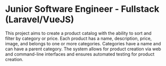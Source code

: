 
# Junior Software Engineer - Fullstack (Laravel/VueJS)

This project aims to create a product catalog with the ability to sort and filter by category or price. Each product has a name, description, price, image, and belongs to one or more categories. Categories have a name and can have a parent category. The system allows for product creation via web and command-line interfaces and ensures automated testing for product creation.


